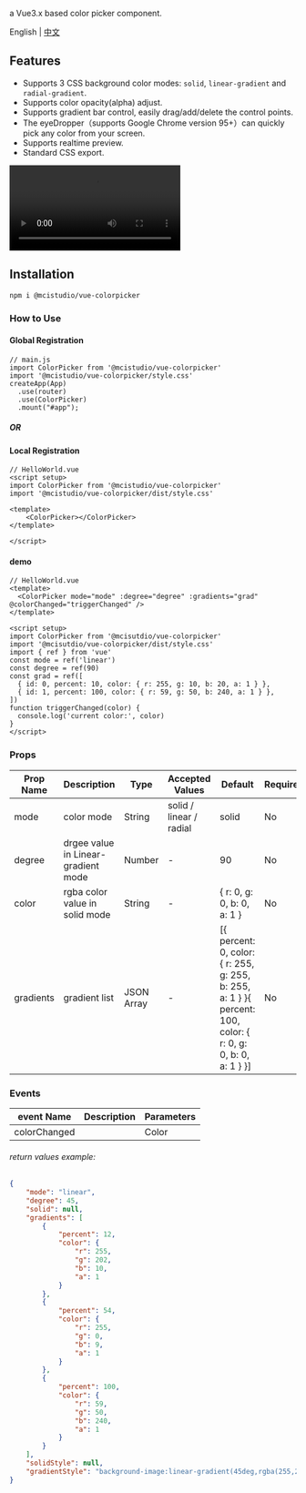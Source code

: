 a Vue3.x based color picker component. 

English | [中文](README.zh_CN.md)

## Features

- Supports 3 CSS background color modes: `solid`, `linear-gradient` and `radial-gradient`.
- Supports color opacity(alpha) adjust.
- Supports gradient bar control, easily drag/add/delete the control points.
- The eyeDropper（supports Google Chrome version 95+）can quickly pick any color from your screen.
- Supports realtime preview.
- Standard CSS export.

<video>
	<source src="public/demo.mov" type="video/mp4" width="240">
</video>

## Installation

```bash
npm i @mcistudio/vue-colorpicker
```

### How to Use

#### Global Registration

```vue3
// main.js
import ColorPicker from '@mcistudio/vue-colorpicker'
import '@mcistudio/vue-colorpicker/style.css'
createApp(App)
  .use(router)
  .use(ColorPicker)
  .mount("#app");
```
##### OR

#### Local Registration

```vue3
// HelloWorld.vue
<script setup>
import ColorPicker from '@mcistudio/vue-colorpicker'
import '@mcistudio/vue-colorpicker/dist/style.css'

<template>
	<ColorPicker></ColorPicker>
</template>

</script>
```

#### demo

```vue3
// HelloWorld.vue
<template>
  <ColorPicker mode="mode" :degree="degree" :gradients="grad" @colorChanged="triggerChanged" />
</template>

<script setup>
import ColorPicker from '@mcisutdio/vue-colorpicker'
import '@mcisutdio/vue-colorpicker/dist/style.css'
import { ref } from 'vue'
const mode = ref('linear')
const degree = ref(90)
const grad = ref([
  { id: 0, percent: 10, color: { r: 255, g: 10, b: 20, a: 1 } },
  { id: 1, percent: 100, color: { r: 59, g: 50, b: 240, a: 1 } },
])
function triggerChanged(color) {
  console.log('current color:', color)
}
</script>
```



### Props

| Prop Name | Description                         | Type       | Accepted Values         | Default                                                      | Required |
| --------- | ----------------------------------- | ---------- | ----------------------- | ------------------------------------------------------------ | -------- |
| mode      | color mode                          | String     | solid / linear / radial | solid                                                        | No       |
| degree    | drgee value in Linear-gradient mode | Number     | -                       | 90                                                           | No       |
| color     | rgba color value in solid mode      | String     | -                       | { r: 0, g: 0, b: 0, a: 1 }                                   | No       |
| gradients | gradient list<br />                 | JSON Array | -                       | [{ percent: 0, color: { r: 255, g: 255, b: 255, a: 1 } }{ percent: 100, color: { r: 0, g: 0, b: 0, a: 1 } }] | No       |



### Events

| event Name   | Description | Parameters |
| ------------ | ----------- | ---------- |
| colorChanged |             | Color      |

###### return values example:

```JSON
{
    "mode": "linear",
    "degree": 45,
    "solid": null,
    "gradients": [
        {
            "percent": 12,
            "color": {
                "r": 255,
                "g": 202,
                "b": 10,
                "a": 1
            }
        },
        {
            "percent": 54,
            "color": {
                "r": 255,
                "g": 0,
                "b": 9,
                "a": 1
            }
        },
        {
            "percent": 100,
            "color": {
                "r": 59,
                "g": 50,
                "b": 240,
                "a": 1
            }
        }
    ],
    "solidStyle": null,
    "gradientStyle": "background-image:linear-gradient(45deg,rgba(255,202,10,1) 12%,rgba(255,0,9,1) 54%,rgba(59,50,240,1) 100%)"
}
```



